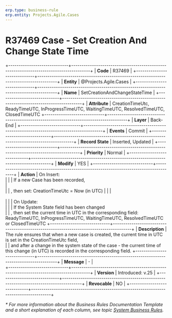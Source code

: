 ```yaml
---
erp.type: business-rule
erp.entity: Projects.Agile.Cases
---
```


# R37469 Case - Set Creation And Change State Time
+-----------------------------+---------------------------------------------------------------------------------------+
| **Code**                    | R37469                                                                                |
+-----------------------------+---------------------------------------------------------------------------------------+
| **Entity**                  | @Projects.Agile.Cases                                                                 |
+-----------------------------+---------------------------------------------------------------------------------------+
| **Name**                    | SetCreationAndChangeStateTime                                                         |
+-----------------------------+---------------------------------------------------------------------------------------+
| **Attribute**               | CreationTimeUtc, ReadyTimeUTC, InProgressTimeUTC, WaitingTimeUTC, ResolvedTimeUTC, ClosedTimeUTC
+-----------------------------+---------------------------------------------------------------------------------------+
| **Layer**                   | Back-End                                                                              |
+-----------------------------+---------------------------------------------------------------------------------------+
| **Events**                  | Commit                                                                                |
+-----------------------------+---------------------------------------------------------------------------------------+
| **Record State**            | Inserted, Updated                                                                     |
+-----------------------------+---------------------------------------------------------------------------------------+
| **Priority**                | Normal                                                                                |
+-----------------------------+---------------------------------------------------------------------------------------+
| **Modify**                  | YES                                                                                   |
+-----------------------------+---------------------------------------------------------------------------------------+
| **Action**                  | On Insert:<br>                                                                        |
|                             | If a new Case has been recorded,<br>                                                  |   
|                             | , then set: CreationTimeUtc = Now (in UTC)                                            |
|                             | <br></br>                                                                             |
|                             | Оn Update:<br>                                                                        |
|                             | If the System State field has been changed<br> 
|                             | , then set the current time in UTC in the corresponding field: ReadyTimeUTC, InProgressTimeUTC, WaitingTimeUTC, ResolvedTimeUTC or ClosedTimeUTC
+-----------------------------+---------------------------------------------------------------------------------------+
| **Description**             | The rule ensures that when a new case is created, the current time in UTC is set in the CreationTimeUtc field,      
|                             | and after a change in the system state of the case - the current time of this change (in UTC) is recorded in the corresponding field. 
+-----------------------------+---------------------------------------------------------------------------------------+
| **Message**                 | \-                                                                                    |                         
+-----------------------------+---------------------------------------------------------------------------------------+
| **Version**                 | Introduced: v.25                                                                      |
+-----------------------------+---------------------------------------------------------------------------------------+
| **Revocable**               | NO                                                                                    |
+-----------------------------+---------------------------------------------------------------------------------------+

*\* For more information about the Business Rules Documentation Template and a short explanation of each column, see
topic [System Business Rules](../templates/template-description-system-business-rules.md).*
